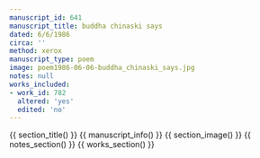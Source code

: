 ```yaml
---
manuscript_id: 641
manuscript_title: buddha chinaski says
dated: 6/6/1986
circa: ''
method: xerox
manuscript_type: poem
image: poem1986-06-06-buddha_chinaski_says.jpg
notes: null
works_included:
- work_id: 782
  altered: 'yes'
  edited: 'no'
---
```


{{ section_title() }}
{{ manuscript_info() }}
{{ section_image() }}
{{ notes_section() }}
{{ works_section() }}
